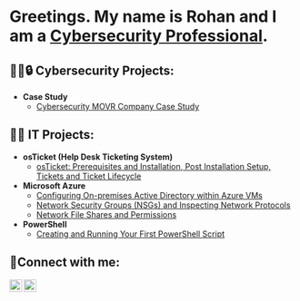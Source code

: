 <h1>Greetings. My name is Rohan and I am a <a href="https://linkedin.com/in/rohaniat">Cybersecurity Professional</a/h1>.

<h2>👨‍💻🔒 Cybersecurity Projects:</h2>

- <b>Case Study</b>
  - [Cybersecurity MOVR Company Case Study](https://github.com/rohaniat/CaseStudy)

<h2>👨‍💻 IT Projects:</h2>

- <b>osTicket (Help Desk Ticketing System)</b>
  - [osTicket: Prerequisites and Installation, Post Installation Setup, Tickets and Ticket Lifecycle](https://github.com/rohaniat/osticket-prereqs) 
- <b>Microsoft Azure</b>
  - [Configuring On-premises Active Directory within Azure VMs](https://github.com/rohaniat/configure-ad)
  - [Network Security Groups (NSGs) and Inspecting Network Protocols](https://github.com/rohaniat/azure-network-protocols)
  - [Network File Shares and Permissions](https://github.com/rohaniat/networkfilesharesandpermissions)
- <b>PowerShell</b>
   - [Creating and Running Your First PowerShell Script](https://github.com/rohaniat/first-powershell-script)

<h2>🤳Connect with me:</h2>


[<img align="left" alt="Rohan | LinkedIn" width="22px" src="https://cdn.jsdelivr.net/npm/simple-icons@v3/icons/linkedin.svg" />][linkedin]
[<img align="left" alt="Rohan | Instagram" width="22px" src="https://cdn.jsdelivr.net/npm/simple-icons@v3/icons/instagram.svg" />][instagram]

[instagram]: https://www.instagram.com/poemagranate
[linkedin]: https://linkedin.com/in/rohaniat
